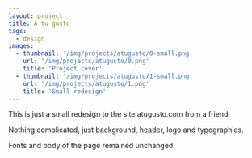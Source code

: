 ```yaml
---
layout: project
title: A tu gusto
tags:
  - design
images:
  - thumbnail: '/img/projects/atugusto/0-small.png'
    url: '/img/projects/atugusto/0.png'
    title: 'Project cover'
  - thumbnail: '/img/projects/atugusto/1-small.png'
    url: '/img/projects/atugusto/1.png'
    title: 'Small redesign'
---
```


This is just a small redesign to the site atugusto.com from a friend.

Nothing complicated, just background, header, logo and typographies.

Fonts and body of the page remained unchanged.

